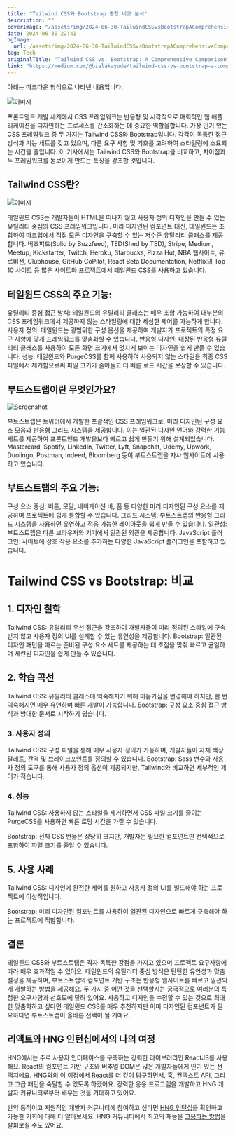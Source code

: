 ```yaml
---
title: "Tailwind CSS와 Bootstrap 종합 비교 분석"
description: ""
coverImage: "/assets/img/2024-06-30-TailwindCSSvsBootstrapAComprehensiveComparison_0.png"
date: 2024-06-30 22:41
ogImage:
  url: /assets/img/2024-06-30-TailwindCSSvsBootstrapAComprehensiveComparison_0.png
tag: Tech
originalTitle: "Tailwind CSS vs. Bootstrap: A Comprehensive Comparison"
link: "https://medium.com/@bialakayode/tailwind-css-vs-bootstrap-a-comprehensive-comparison-efb0db3c25df"
---
```


아래는 마크다운 형식으로 나타낸 내용입니다.

![이미지](/assets/img/2024-06-30-TailwindCSSvsBootstrapAComprehensiveComparison_0.png)

프론트엔드 개발 세계에서 CSS 프레임워크는 반응형 및 시각적으로 매력적인 웹 애플리케이션을 디자인하는 프로세스를 간소화하는 데 중요한 역할을합니다. 가장 인기 있는 CSS 프레임워크 중 두 가지는 Tailwind CSS와 Bootstrap입니다. 각각이 독특한 접근 방식과 기능 세트를 갖고 있으며, 다른 요구 사항 및 기호를 고려하여 스타일링에 소요되는 시간을 줄입니다. 이 기사에서는 Tailwind CSS와 Bootstrap을 비교하고, 차이점과 두 프레임워크를 돋보이게 만드는 특징을 강조할 것입니다.

## Tailwind CSS란?

![이미지](/assets/img/2024-06-30-TailwindCSSvsBootstrapAComprehensiveComparison_1.png)

<div class="content-ad"></div>

테일윈드 CSS는 개발자들이 HTML을 떠나지 않고 사용자 정의 디자인을 만들 수 있는 유틸리티 중심의 CSS 프레임워크입니다. 미리 디자인된 컴포넌트 대신, 테일윈드는 조합하여 마크업에서 직접 모든 디자인을 구축할 수 있는 저수준 유틸리티 클래스를 제공합니다. 버즈피드(Solid by Buzzfeed), TED(Shed by TED), Stripe, Medium, Meetup, Kickstarter, Twitch, Heroku, Starbucks, Pizza Hut, NBA 웹사이트, 유로비전, Clubhouse, GitHub CoPilot, React Beta Documentation, Netflix의 Top 10 사이트 등 많은 사이트와 프로젝트에서 테일윈드 CSS를 사용하고 있습니다.

## 테일윈드 CSS의 주요 기능:

유틸리티 중심 접근 방식: 테일윈드의 유틸리티 클래스는 매우 조합 가능하여 대부분의 CSS 프레임워크에서 제공하지 않는 스타일링에 대한 세심한 제어를 가능하게 합니다.
사용자 정의: 테일윈드는 광범위한 구성 옵션을 제공하여 개발자가 프로젝트의 특정 요구 사항에 맞게 프레임워크를 맞춤화할 수 있습니다.
반응형 디자인: 내장된 반응형 유틸리티 클래스를 사용하여 모든 화면 크기에서 멋지게 보이는 디자인을 쉽게 만들 수 있습니다.
성능: 테일윈드와 PurgeCSS를 함께 사용하여 사용되지 않는 스타일을 최종 CSS 파일에서 제거함으로써 파일 크기가 줄어들고 더 빠른 로드 시간을 보장할 수 있습니다.

## 부트스트랩이란 무엇인가요?

<div class="content-ad"></div>

![Screenshot](/assets/img/2024-06-30-TailwindCSSvsBootstrapAComprehensiveComparison_2.png)

부트스트랩은 트위터에서 개발한 포괄적인 CSS 프레임워크로, 미리 디자인된 구성 요소 모음과 반응형 그리드 시스템을 제공합니다. 이는 일관된 디자인 언어와 강력한 기능 세트를 제공하여 프론트엔드 개발을보다 빠르고 쉽게 만들기 위해 설계되었습니다. Mastercard, Spotify, LinkedIn, Twitter, Lyft, Snapchat, Udemy, Upwork, Duolingo, Postman, Indeed, Bloomberg 등이 부트스트랩을 자사 웹사이트에 사용하고 있습니다.

## 부트스트랩의 주요 기능:

구성 요소 중심: 버튼, 모달, 네비게이션 바, 폼 등 다양한 미리 디자인된 구성 요소를 제공하며 프로젝트에 쉽게 통합할 수 있습니다.
그리드 시스템: 부트스트랩의 반응형 그리드 시스템을 사용하면 유연하고 적응 가능한 레이아웃을 쉽게 만들 수 있습니다.
일관성: 부트스트랩은 다른 브라우저와 기기에서 일관된 외관을 제공합니다.
JavaScript 플러그인: 사이트에 상호 작용 요소를 추가하는 다양한 JavaScript 플러그인을 포함하고 있습니다.

<div class="content-ad"></div>

# Tailwind CSS vs Bootstrap: 비교

## 1. 디자인 철학

Tailwind CSS: 유틸리티 우선 접근을 강조하여 개발자들이 미리 정의된 스타일에 구속받지 않고 사용자 정의 UI를 설계할 수 있는 유연성을 제공합니다.
Bootstrap: 일관된 디자인 패턴을 따르는 준비된 구성 요소 세트를 제공하는 데 초점을 맞춰 빠르고 균일하며 세련된 디자인을 쉽게 만들 수 있습니다.

## 2. 학습 곡선

<div class="content-ad"></div>

Tailwind CSS: 유틸리티 클래스에 익숙해지기 위해 마음가짐을 변경해야 하지만, 한 번 익숙해지면 매우 유연하며 빠른 개발이 가능합니다.
Bootstrap: 구성 요소 중심 접근 방식과 방대한 문서로 시작하기 쉽습니다.

### 3. 사용자 정의

Tailwind CSS: 구성 파일을 통해 매우 사용자 정의가 가능하며, 개발자들이 자체 색상 팔레트, 간격 및 브레이크포인트를 정의할 수 있습니다.
Bootstrap: Sass 변수와 사용자 정의 도구를 통해 사용자 정의 옵션이 제공되지만, Tailwind와 비교하면 세부적인 제어가 적습니다.

### 4. 성능

<div class="content-ad"></div>

Tailwind CSS: 사용하지 않는 스타일을 제거하면서 CSS 파일 크기를 줄이는 PurgeCSS를 사용하면 빠른 로딩 시간을 가질 수 있습니다.

Bootstrap: 전체 CSS 번들은 상당히 크지만, 개발자는 필요한 컴포넌트만 선택적으로 포함하여 파일 크기를 줄일 수 있습니다.

## 5. 사용 사례

Tailwind CSS: 디자인에 완전한 제어를 원하고 사용자 정의 UI를 빌드해야 하는 프로젝트에 이상적입니다.

Bootstrap: 미리 디자인된 컴포넌트를 사용하여 일관된 디자인으로 빠르게 구축해야 하는 프로젝트에 적합합니다.

## 결론

<div class="content-ad"></div>

테일윈드 CSS와 부트스트랩은 각자 독특한 강점을 가지고 있으며 프로젝트 요구사항에 따라 매우 효과적일 수 있어요. 테일윈드의 유틸리티 중심 방식은 탄탄한 유연성과 맞춤 설정을 제공하며, 부트스트랩의 컴포넌트 기반 구조는 반응형 웹사이트를 빠르고 일관되게 개발하는 방법을 제공해요. 두 가지 중 어떤 것을 선택할지는 궁극적으로 여러분의 특정한 요구사항과 선호도에 달려 있어요. 사용하고 디자인을 수정할 수 있는 것으로 최대한 맞춤화하고 싶다면 테일윈드 CSS를 매우 추천하지만 이미 디자인된 컴포넌트가 필요하다면 부트스트랩이 올바른 선택이 될 거예요.

## 리액트와 HNG 인턴십에서의 나의 여정

HNG에서는 주로 사용자 인터페이스를 구축하는 강력한 라이브러리인 ReactJS를 사용해요. React의 컴포넌트 기반 구조와 버추얼 DOM은 많은 개발자들에게 인기 있는 선택지예요. HNG와의 이 여정에서 React를 더 깊이 탐구하면서, 훅, 컨텍스트 API, 그리고 고급 패턴을 숙달할 수 있도록 하겠어요. 강력한 응용 프로그램을 개발하고 HNG 개발자 커뮤니티로부터 배우는 것을 기대하고 있어요.

만약 동적이고 지원적인 개발자 커뮤니티에 참여하고 싶다면 [HNG 인턴십](https://hng.tech/internship)을 확인하고 가능한 기회에 대해 더 알아보세요. HNG 커뮤니티에서 최고의 재능을 [고용하는 방법](https://hng.tech/hire)을 살펴보실 수도 있어요.
